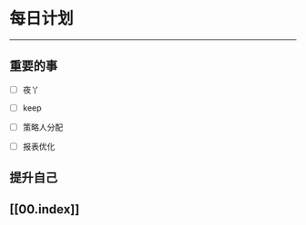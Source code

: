 
# 每日计划
---
## 重要的事

- [ ]    夜丫
- [ ]   keep
- [ ]  策略人分配
- [ ] 报表优化



## 提升自己

  



## [[00.index]]










